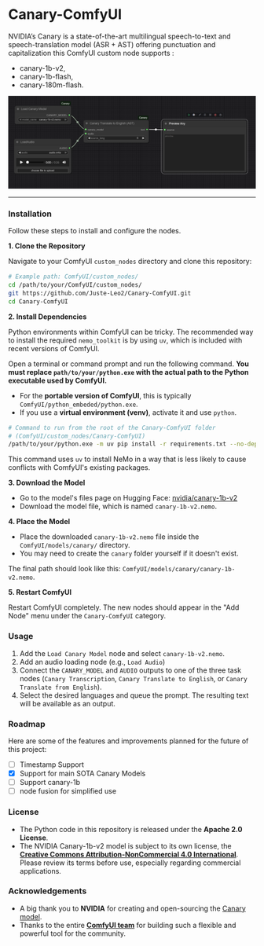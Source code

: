 
# Canary-ComfyUI

NVIDIA’s Canary is a state-of-the-art multilingual speech-to-text and speech-translation model (ASR + AST) offering punctuation and capitalization 
this ComfyUI custom node supports :
- canary-1b-v2, 
- canary-1b-flash, 
- canary-180m-flash.


<p align="center">
  <img src="docs/image1.png" alt="workflow screen">
</p>


---


### Installation

Follow these steps to install and configure the nodes.

**1. Clone the Repository**

Navigate to your ComfyUI `custom_nodes` directory and clone this repository:
```bash
# Example path: ComfyUI/custom_nodes/
cd /path/to/your/ComfyUI/custom_nodes/
git https://github.com/Juste-Leo2/Canary-ComfyUI.git
cd Canary-ComfyUI
```

**2. Install Dependencies**

Python environments within ComfyUI can be tricky. The recommended way to install the required `nemo_toolkit` is by using `uv`, which is included with recent versions of ComfyUI.

Open a terminal or command prompt and run the following command. **You must replace `path/to/your/python.exe` with the actual path to the Python executable used by ComfyUI.**

*   For the **portable version of ComfyUI**, this is typically `ComfyUI/python_embeded/python.exe`.
*   If you use a **virtual environment (venv)**, activate it and use `python`.

```bash
# Command to run from the root of the Canary-ComfyUI folder
# (ComfyUI/custom_nodes/Canary-ComfyUI)
/path/to/your/python.exe -m uv pip install -r requirements.txt --no-deps --force-reinstall --index-strategy unsafe-best-match
```
This command uses `uv` to install NeMo in a way that is less likely to cause conflicts with ComfyUI's existing packages.

**3. Download the Model**

*   Go to the model's files page on Hugging Face: [nvidia/canary-1b-v2](https://huggingface.co/nvidia/canary-1b-v2/tree/main)
*   Download the model file, which is named `canary-1b-v2.nemo`.

**4. Place the Model**

*   Place the downloaded `canary-1b-v2.nemo` file inside the `ComfyUI/models/canary/` directory.
*   You may need to create the `canary` folder yourself if it doesn't exist.

The final path should look like this: `ComfyUI/models/canary/canary-1b-v2.nemo`.

**5. Restart ComfyUI**

Restart ComfyUI completely. The new nodes should appear in the "Add Node" menu under the `Canary-ComfyUI` category.

### Usage

1.  Add the `Load Canary Model` node and select `canary-1b-v2.nemo`.
2.  Add an audio loading node (e.g., `Load Audio`)
3.  Connect the `CANARY_MODEL` and `AUDIO` outputs to one of the three task nodes (`Canary Transcription`, `Canary Translate to English`, or `Canary Translate from English`).
4.  Select the desired languages and queue the prompt. The resulting text will be available as an output.

### Roadmap

Here are some of the features and improvements planned for the future of this project:

- [ ] Timestamp Support
- [x] Support for main SOTA Canary Models 
- [ ] Support canary-1b
- [ ] node fusion for simplified use

### License

*   The Python code in this repository is released under the **Apache 2.0 License**.
*   The NVIDIA Canary-1b-v2 model is subject to its own license, the **[Creative Commons Attribution-NonCommercial 4.0 International](https://huggingface.co/datasets/choosealicense/licenses/blob/main/markdown/cc-by-4.0.md)**. Please review its terms before use, especially regarding commercial applications.

### Acknowledgements

*   A big thank you to **NVIDIA** for creating and open-sourcing the [Canary model](https://huggingface.co/nvidia).
*   Thanks to the entire **[ComfyUI team](https://github.com/comfyanonymous/ComfyUI)** for building such a flexible and powerful tool for the community.